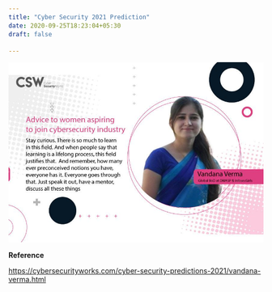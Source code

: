 ```yaml
---
title: "Cyber Security 2021 Prediction"
date: 2020-09-25T18:23:04+05:30
draft: false

---
```

![CSW](/images/csw.jpeg)


**Reference**

https://cybersecurityworks.com/cyber-security-predictions-2021/vandana-verma.html